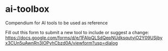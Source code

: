 # ai-toolbox
Compendium for AI tools to be used as reference

Fill out this form to submit a new tool to include or suggest a change: https://docs.google.com/forms/d/e/1FAIpQLSdQepNUdksqutyjO2Y09USjbyx3CUn5uAwnRn3IOPyhCbzd0A/viewform?usp=dialog
